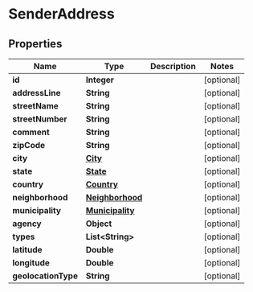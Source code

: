 
# SenderAddress

## Properties
Name | Type | Description | Notes
------------ | ------------- | ------------- | -------------
**id** | **Integer** |  |  [optional]
**addressLine** | **String** |  |  [optional]
**streetName** | **String** |  |  [optional]
**streetNumber** | **String** |  |  [optional]
**comment** | **String** |  |  [optional]
**zipCode** | **String** |  |  [optional]
**city** | [**City**](City.md) |  |  [optional]
**state** | [**State**](State.md) |  |  [optional]
**country** | [**Country**](Country.md) |  |  [optional]
**neighborhood** | [**Neighborhood**](Neighborhood.md) |  |  [optional]
**municipality** | [**Municipality**](Municipality.md) |  |  [optional]
**agency** | **Object** |  |  [optional]
**types** | **List&lt;String&gt;** |  |  [optional]
**latitude** | **Double** |  |  [optional]
**longitude** | **Double** |  |  [optional]
**geolocationType** | **String** |  |  [optional]



